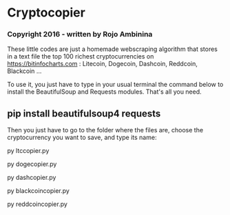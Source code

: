 # Cryptocopier
### Copyright 2016 - written by Rojo Ambinina

These little codes are just a homemade webscraping algorithm that stores in a text file the top 100 richest cryptocurrencies on https://bitinfocharts.com : Litecoin, Dogecoin, Dashcoin, Reddcoin, Blackcoin ...

To use it, you just have to type in your usual terminal the command below to install the BeautifulSoup and Requests modules. That's all you need.

## pip install beautifulsoup4 requests

Then you just have to go to the folder where the files are, choose the cryptocurrency you want to save, and type its name:

py ltccopier.py

py dogecopier.py

py dashcopier.py

py blackcoincopier.py

py reddcoincopier.py
